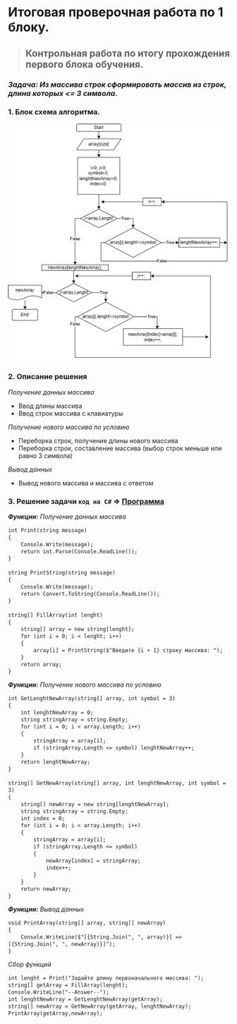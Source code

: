 # Итоговая проверочная работа по 1 блоку.

>## Контрольная работа по итогу прохождения первого блока обучения.

### *__Задача:__ Из массива строк сформировать массив из строк, длина которых <= 3 символа.*


### 1. Блок схема алгоритма.
![image](Diagrams.jpg)

### 2. Описание решения 

*Получение данных массива*
- Ввод длины массива
- Ввод строк массива с клавиатуры

*Получение нового массива по условию*
- Переборка строк, получение длины нового массива
- Переборка строк, составление массива (выбор строк меньше или равно 3 символа)

*Вывод данных*
- Вывод нового массива и массива с ответом

### 3. Решение задачи `код на C#` => [Программа](https://github.com/RomanKhaykichev/First-block/blob/main/Program.cs)

*__Функции:__ Получение данных массива*

```
int Print(string message)
{
    Console.Write(message);
    return int.Parse(Console.ReadLine());
}

string PrintString(string message)
{
    Console.Write(message);
    return Convert.ToString(Console.ReadLine());
}

string[] FillArray(int lenght)
{
    string[] array = new string[lenght];
    for (int i = 0; i < lenght; i++)
    {
        array[i] = PrintString($"Введите {i + 1} строку массива: ");
    }
    return array;
}
```
*__Функции:__ Получение нового массива по условию*
```
int GetLenghtNewArray(string[] array, int symbol = 3)
{
    int lenghtNewArray = 0;
    string stringArray = string.Empty;
    for (int i = 0; i < array.Length; i++)
    {
        stringArray = array[i];
        if (stringArray.Length <= symbol) lenghtNewArray++;
    }
    return lenghtNewArray;
}

string[] GetNewArray(string[] array, int lenghtNewArray, int symbol = 3)
{
    string[] newArray = new string[lenghtNewArray];
    string stringArray = string.Empty;
    int index = 0;
    for (int i = 0; i < array.Length; i++)
    {
        stringArray = array[i];
        if (stringArray.Length <= symbol)
        {
            newArray[index] = stringArray;
            index++;
        }
    }
    return newArray;
}
```
*__Функции:__ Вывод данных*
```
void PrintArray(string[] array, string[] newArray)
{
    Console.WriteLine($"[{String.Join(", ", array)}] => [{String.Join(", ", newArray)}]");
}
```
*Сбор функций*
```
int lenght = Print("Задайте длину первоначального массива: ");
string[] getArray = FillArray(lenght);
Console.WriteLine("--Answer--");
int lenghtNewArray = GetLenghtNewArray(getArray);
string[] newArray = GetNewArray(getArray, lenghtNewArray);
PrintArray(getArray,newArray);
```